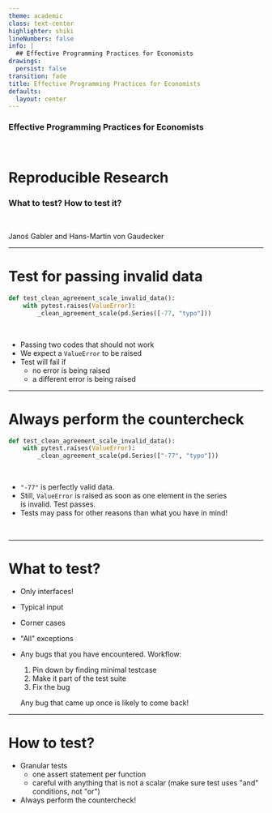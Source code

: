 ```yaml
---
theme: academic
class: text-center
highlighter: shiki
lineNumbers: false
info: |
  ## Effective Programming Practices for Economists
drawings:
  persist: false
transition: fade
title: Effective Programming Practices for Economists
defaults:
  layout: center
---
```


### Effective Programming Practices for Economists

<br>

# Reproducible Research


### What to test? How to test it?

<br>


Janoś Gabler and Hans-Martin von Gaudecker



---

# Test for passing invalid data

```python
def test_clean_agreement_scale_invalid_data():
    with pytest.raises(ValueError):
        _clean_agreement_scale(pd.Series([-77, "typo"]))
```

<br/>

- Passing two codes that should not work
- We expect a `ValueError` to be raised
- Test will fail if
  - no error is being raised
  - a different error is being raised

---


# Always perform the countercheck

```python
def test_clean_agreement_scale_invalid_data():
    with pytest.raises(ValueError):
        _clean_agreement_scale(pd.Series(["-77", "typo"]))
```

<br/>

- `"-77"` is perfectly valid data.
- Still, `ValueError` is raised as soon as one element in the series <br/>
  is invalid. Test passes.
- Tests may pass for other reasons than what you have in mind!

<br/>

---

# What to test?

- Only interfaces!
- Typical input
- Corner cases
- "All" exceptions
- Any bugs that you have encountered. Workflow:

  1. Pin down by finding minimal testcase
  1. Make it part of the test suite
  1. Fix the bug

  Any bug that came up once is likely to come back!

---

# How to test?

- Granular tests
  - one assert statement per function
  - careful with anything that is not a scalar (make sure test uses "and" conditions,
    not "or")
- Always perform the countercheck!
